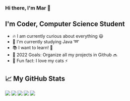 <!--![Hello 👋🏻](https://raw.githubusercontent.com/evandycke/evandycke/master/images/evandycke_repo.png)-->

###  Hi there, I'm Mar :wave:

## I'm Coder, Computer Science Student

- :fire: I am currently curious about everything :smiley:
- :school_satchel: I'm currently studying Java :loop:
- :books: I want to learn! :green_book:
- :rocket: 2022 Goals: Organize all my projects in Github :soon:
- :raised_hands: Fun fact: I love my cats :zap:

## &#x1f4c8; My GitHub Stats
<!-----ORIGINAL

![](https://github-profile-summary-cards.vercel.app/api/cards/profile-details?username=wafersans&theme=github_dark)

![](https://github-profile-summary-cards.vercel.app/api/cards/repos-per-language?username=wafersans&theme=github_dark) ![](https://github-profile-summary-cards.vercel.app/api/cards/most-commit-language?username=wafersans&theme=github_dark)

![](https://github-profile-summary-cards.vercel.app/api/cards/stats?username=wafersans&theme=github_dark) ![](https://github-profile-summary-cards.vercel.app/api/cards/productive-time?username=wafersans&theme=github_dark)
------------->

<!------------->
![](http://github-profile-summary-cards.vercel.app/api/cards/profile-details?username=wafersans&theme=outrun)
![](http://github-profile-summary-cards.vercel.app/api/cards/repos-per-language?username=vn7n24fzkq&theme=algolia)
![](http://github-profile-summary-cards.vercel.app/api/cards/most-commit-language?username=vn7n24fzkq&theme=algolia)
![](http://github-profile-summary-cards.vercel.app/api/cards/stats?username=vn7n24fzkq&theme=algolia)
![](http://github-profile-summary-cards.vercel.app/api/cards/productive-time?username=vn7n24fzkq&theme=algolia&utcOffset=8)


<!--- LITERALLY JUST OPEN THE LINK AND CHOOSE THE THEME YOU WANT
https://github-profile-summary-cards.vercel.app/demo.html

THEME PREVIEW
https://github.com/vn7n24fzkq/github-profile-summary-cards-example/blob/master/profile-summary-card-output/README.md

--->
<br />


